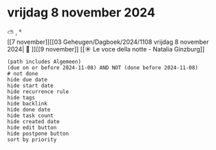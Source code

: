 # vrijdag 8 november 2024

⛅ , °<br>[[7 november]][[03 Geheugen/Dagboek/2024/1108 vrijdag 8 november 2024| 📓 ]][[9 november]]
[[☀️ Le voce della notte - Natalia Ginzburg]]
```tasks
(path includes Algemeen)
(due on or before 2024-11-08) AND NOT (done before 2024-11-08)
# not done
hide due date
hide start date
hide recurrence rule
hide tags
hide backlink
hide done date
hide task count
hide created date
hide edit button
hide postpone button 
sort by priority 
```

|     |   |
| --- | ---  |